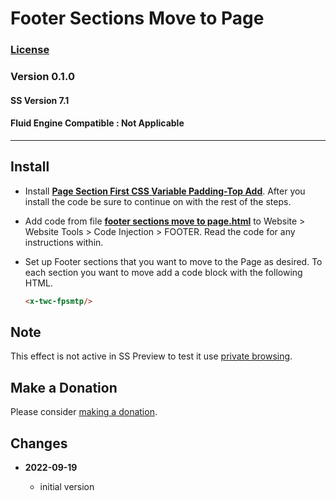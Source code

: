 # Footer Sections Move to Page

### [License][99]

### Version 0.1.0

#### SS Version 7.1

#### Fluid Engine Compatible : Not Applicable

---

## Install

* Install **[Page Section First CSS Variable Padding-Top Add][1]**. After you
  install the code be sure to continue on with the rest of the steps.
  
* Add code from file **[footer sections move to page.html][2]** to
  Website > Website Tools > Code Injection > FOOTER. Read the code for any
  instructions within.
  
* Set up Footer sections that you want to move to the Page as desired. To each
  section you want to move add a code block with the following HTML.
  
  ```html
  <x-twc-fpsmtp/>
  ```

## Note

This effect is not active in SS Preview to test it use [private browsing][3].

## Make a Donation

Please consider [making a donation][4].

## Changes

<!-- * **2021-06-15**

  * change code to work on v7.1 and v7.0 (Brine)
  * use twcsl
  * bumped version to 0.1d2
  -->
* **2022-09-19**

  * initial version

[1]: https://github.com/tomsWebConsulting/twcsl/tree/main/v7.1/Page%20Section%20First%20CSS%20Variable%20Padding-Top%20Add#install
[2]: footer%20sections%20move%20to%20page.html#L1
[3]: https://support.squarespace.com/hc/en-us/articles/207099587-Using-private-browsing-or-incognito-mode
[4]: https://github.com/tomsWebConsulting/twcsl#make-a-donation
[99]: https://github.com/tomsWebConsulting/twcsl/blob/main/LICENSE.txt#L1
